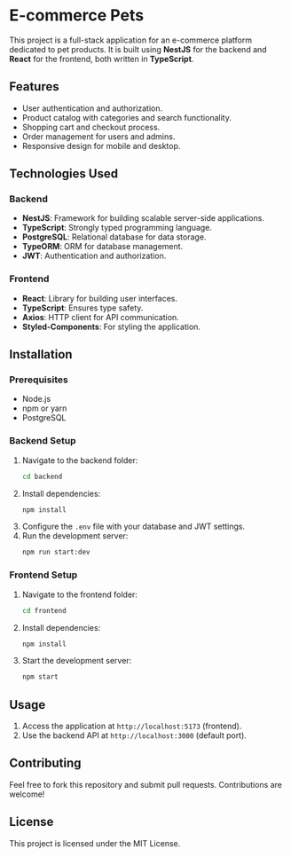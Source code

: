 # E-commerce Pets

This project is a full-stack application for an e-commerce platform dedicated to pet products. It is built using **NestJS** for the backend and **React** for the frontend, both written in **TypeScript**.

## Features

- User authentication and authorization.
- Product catalog with categories and search functionality.
- Shopping cart and checkout process.
- Order management for users and admins.
- Responsive design for mobile and desktop.

## Technologies Used

### Backend
- **NestJS**: Framework for building scalable server-side applications.
- **TypeScript**: Strongly typed programming language.
- **PostgreSQL**: Relational database for data storage.
- **TypeORM**: ORM for database management.
- **JWT**: Authentication and authorization.

### Frontend
- **React**: Library for building user interfaces.
- **TypeScript**: Ensures type safety.
- **Axios**: HTTP client for API communication.
- **Styled-Components**: For styling the application.

## Installation

### Prerequisites
- Node.js
- npm or yarn
- PostgreSQL

### Backend Setup
1. Navigate to the backend folder:
    ```bash
    cd backend
    ```
2. Install dependencies:
    ```bash
    npm install
    ```
3. Configure the `.env` file with your database and JWT settings.
4. Run the development server:
    ```bash
    npm run start:dev
    ```

### Frontend Setup
1. Navigate to the frontend folder:
    ```bash
    cd frontend
    ```
2. Install dependencies:
    ```bash
    npm install
    ```
3. Start the development server:
    ```bash
    npm start
    ```

## Usage

1. Access the application at `http://localhost:5173` (frontend).
2. Use the backend API at `http://localhost:3000` (default port).

## Contributing

Feel free to fork this repository and submit pull requests. Contributions are welcome!

## License

This project is licensed under the MIT License.